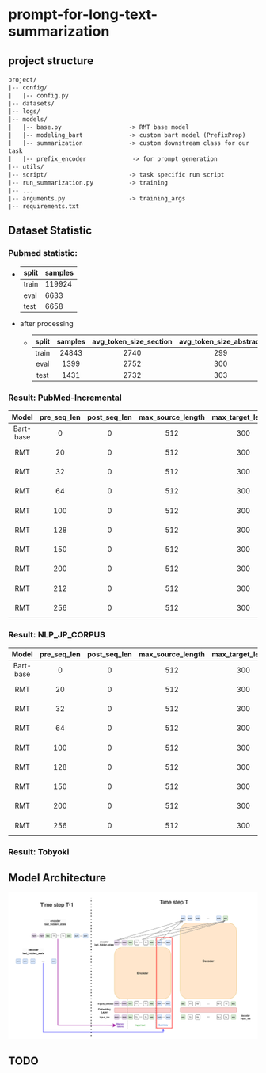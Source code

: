 # prompt-for-long-text-summarization

## project structure

```
project/
|-- config/
|   |-- config.py
|-- datasets/
|-- logs/
|-- models/
|   |-- base.py                   -> RMT base model
|   |-- modeling_bart             -> custom bart model (PrefixProp) 
|   |-- summarization             -> custom downstream class for our task
|   |-- prefix_encoder             -> for prompt generation
|-- utils/
|-- script/                       -> task specific run script
|-- run_summarization.py          -> training
|-- ...
|-- arguments.py                  -> training_args
|-- requirements.txt  
```

## Dataset Statistic

### **Pubmed statistic:**

* | split | samples |
  | ----- | ------- |
  | train | 119924  |
  | eval  | 6633    |
  | test  | 6658    |
* after processing
  * | split | samples | avg_token_size_section | avg_token_size_abstract |
    | :---: | :-----: | :--------------------: | :---------------------: |
    | train |  24843  |          2740          |           299           |
    | eval |  1399  |          2752          |           300           |
    | test |  1431  |          2732          |           303           |


### Result: PubMed-Incremental

|   Model   | pre_seq_len | post_seq_len | max_source_length | max_target_length | rouge1 | rouge2 | rougeL | batch_size |  lr  |  |
| :-------: | :---------: | :----------: | :---------------: | :---------------: | :----: | :----: | :----: | :--------: | :--: | :-: |
| Bart-base |      0      |      0      |        512        |        300        | 49.35 | 19.38 | 48.05 |   2 * 3   | 5e-5 |  |
|    RMT    |     20     |      0      |        512        |        300        | 48.94 | 18.76 | 47.66 |   2 * 3   | 5e-5 |  |
|    RMT    |     32     |      0      |        512        |        300        | 49.44 | 19.16 | 48.14 |   2 * 3   | 5e-5 |  |
|    RMT    |     64     |      0      |        512        |        300        | 49.14 | 18.79 | 47.85 |   2 * 3   | 5e-5 |  |
|    RMT    |     100     |      0      |        512        |        300        | 49.83 | 19.66 | 48.52 |   2 * 3   | 5e-5 |  |
|    RMT    |     128     |      0      |        512        |        300        | 50.04 | 19.75 | 48.72 |   2 * 3   | 5e-5 |  |
|    RMT    |     150     |      0      |        512        |        300        | 50.15 | 19.91 | 48.85 |   2 * 3   | 5e-5 |  |
|    RMT    |     200     |      0      |        512        |        300        | 50.59 | 20.24 | 49.31 |   2 * 3   | 5e-5 |  |
|    RMT    |     212     |      0      |        512        |        300        | 50.25 | 20.03 | 48.95 |   2 * 3   | 5e-5 |  |
|    RMT    |     256     |      0      |        512        |        300        | 50.25 | 20.03 | 48.92 |   2 * 3   | 5e-5 |  |


### Result: NLP_JP_CORPUS

|   Model   | pre_seq_len | post_seq_len | max_source_length | max_target_length | rouge1 | rouge2 | rougeL | batch_size | lr   |
| :-------: | :---------: | :----------: | :---------------: | :---------------: | :----: | :----: | :----: | :--------: | ---- |
| Bart-base |      0      |      0      |        512        |        300        | 51.62 | 19.84 | 50.49 |   1 * 3   | 3e-6 |
|    RMT    |     20     |      0      |        512        |        300        | 50.75 | 20.18 | 49.02 |   1 * 3   | 3e-6 |
|    RMT    |     32     |      0      |        512        |        300        | 50.89 | 20.21 | 49.01 |   1 * 3   | 3e-6 |
|    RMT    |     64     |      0      |        512        |        300        | 50.66 | 20.17 | 48.85 |   1 * 3   | 3e-6 |
|    RMT    |     100     |      0      |        512        |        300        | 51.44 | 19.51 | 49.58 |   1 * 3   | 3e-6 |
|    RMT    |     128     |      0      |        512        |        300        | 51.70 | 19.53 | 49.67 |   1 * 3   | 3e-6 |
|    RMT    |     150     |      0      |        512        |        300        | 52.05 | 19.89 | 49.94 |   1 * 3   | 3e-6 |
|    RMT    |     200     |      0      |        512        |        300        | 51.16 | 19.87 | 49.31 |   1 * 3   | 3e-6 |
|    RMT    |     256     |      0      |        512        |        300        | 50.82 | 19.53 | 48.98 |   1 * 3   | 3e-6 |


### Result: Tobyoki



## Model Architecture

![Alt text](image.png)

## TODO
